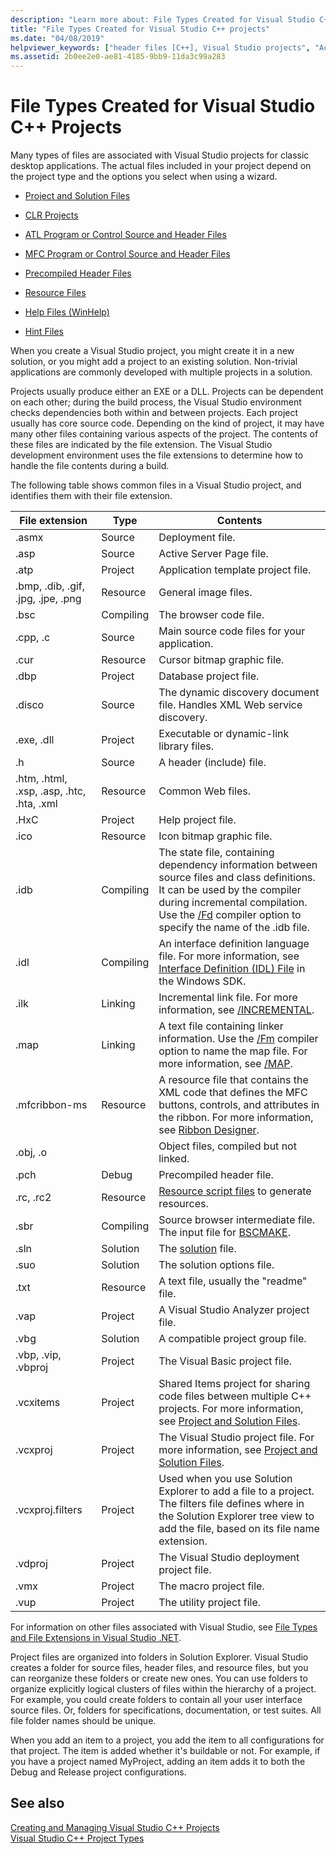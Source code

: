 ```yaml
---
description: "Learn more about: File Types Created for Visual Studio C++ Projects"
title: "File Types Created for Visual Studio C++ projects"
ms.date: "04/08/2019"
helpviewer_keywords: ["header files [C++], Visual Studio projects", "ActiveX controls [C++], Help files", "def files", "project items [C++], files", "Visual Studio C++ projects, files and directories", "resource files, created by wizard", "files [C++], extensions", "Help files, for ActiveX controls", "Web projects [C++], adding items", ".def files", "licensing ActiveX controls"]
ms.assetid: 2b0ee2e0-ae81-4185-9bb9-11da3c99a283
---
```

# File Types Created for Visual Studio C++ Projects

Many types of files are associated with Visual Studio projects for classic desktop applications. The actual files included in your project depend on the project type and the options you select when using a wizard.

- [Project and Solution Files](project-and-solution-files.md)

- [CLR Projects](files-created-for-clr-projects.md)

- [ATL Program or Control Source and Header Files](atl-program-or-control-source-and-header-files.md)

- [MFC Program or Control Source and Header Files](mfc-program-or-control-source-and-header-files.md)

- [Precompiled Header Files](../creating-precompiled-header-files.md)

- [Resource Files](resource-files-cpp.md)

- [Help Files (WinHelp)](help-files-winhelp.md)

- [Hint Files](hint-files.md)

When you create a Visual Studio project, you might create it in a new solution, or you might add a project to an existing solution. Non-trivial applications are commonly developed with multiple projects in a solution.

Projects usually produce either an EXE or a DLL. Projects can be dependent on each other; during the build process, the Visual Studio environment checks dependencies both within and between projects. Each project usually has core source code. Depending on the kind of project, it may have many other files containing various aspects of the project. The contents of these files are indicated by the file extension. The Visual Studio development environment uses the file extensions to determine how to handle the file contents during a build.

The following table shows common files in a Visual Studio project, and identifies them with their file extension.

|File extension|Type|Contents|
|--------------------|----------|--------------|
|.asmx|Source|Deployment file.|
|.asp|Source|Active Server Page file.|
|.atp|Project|Application template project file.|
|.bmp, .dib, .gif, .jpg, .jpe, .png|Resource|General image files.|
|.bsc|Compiling|The browser code file.|
|.cpp, .c|Source|Main source code files for your application.|
|.cur|Resource|Cursor bitmap graphic file.|
|.dbp|Project|Database project file.|
|.disco|Source|The dynamic discovery document file. Handles XML Web service discovery.|
|.exe, .dll|Project|Executable or dynamic-link library files.|
|.h|Source|A header (include) file.|
|.htm, .html, .xsp, .asp, .htc, .hta, .xml|Resource|Common Web files.|
|.HxC|Project|Help project file.|
|.ico|Resource|Icon bitmap graphic file.|
|.idb|Compiling|The state file, containing dependency information between source files and class definitions. It can be used by the compiler during incremental compilation. Use the [/Fd](fd-program-database-file-name.md) compiler option to specify the name of the .idb file.|
|.idl|Compiling|An interface definition language file. For more information, see [Interface Definition (IDL) File](/windows/win32/Rpc/the-interface-definition-language-idl-file) in the Windows SDK.|
|.ilk|Linking|Incremental link file. For more information, see [/INCREMENTAL](incremental-link-incrementally.md).|
|.map|Linking|A text file containing linker information. Use the [/Fm](fm-name-mapfile.md) compiler option to name the map file. For more information, see [/MAP](map-generate-mapfile.md).|
|.mfcribbon-ms|Resource|A resource file that contains the XML code that defines the MFC buttons, controls, and attributes in the ribbon. For more information, see [Ribbon Designer](../../mfc/ribbon-designer-mfc.md).|
|.obj, .o||Object files, compiled but not linked.|
|.pch|Debug|Precompiled header file.|
|.rc, .rc2|Resource|[Resource script files](../../windows/working-with-resource-files.md) to generate resources.|
|.sbr|Compiling|Source browser intermediate file. The input file for [BSCMAKE](bscmake-options.md).|
|.sln|Solution|The [solution](/visualstudio/ide/solutions-and-projects-in-visual-studio) file.|
|.suo|Solution|The solution options file.|
|.txt|Resource|A text file, usually the "readme" file.|
|.vap|Project|A Visual Studio Analyzer project file.|
|.vbg|Solution|A compatible project group file.|
|.vbp, .vip, .vbproj|Project|The Visual Basic project file.|
|.vcxitems|Project|Shared Items project for sharing code files between multiple C++ projects. For more information, see [Project and Solution Files](project-and-solution-files.md).|
|.vcxproj|Project|The Visual Studio project file. For more information, see [Project and Solution Files](project-and-solution-files.md).|
|.vcxproj.filters|Project|Used when you use Solution Explorer to add a file to a project. The filters file defines where in the Solution Explorer tree view to add the file, based on its file name extension.|
|.vdproj|Project|The Visual Studio deployment project file.|
|.vmx|Project|The macro project file.|
|.vup|Project|The utility project file.|

For information on other files associated with Visual Studio, see [File Types and File Extensions in Visual Studio .NET](/visualstudio/ide/reference/project-and-solution-file-types).

Project files are organized into folders in Solution Explorer. Visual Studio creates a folder for source files, header files, and resource files, but you can reorganize these folders or create new ones. You can use folders to organize explicitly logical clusters of files within the hierarchy of a project. For example, you could create folders to contain all your user interface source files. Or, folders for specifications, documentation, or test suites. All file folder names should be unique.

When you add an item to a project, you add the item to all configurations for that project. The item is added whether it's buildable or not. For example, if you have a project named MyProject, adding an item adds it to both the Debug and Release project configurations.

## See also

[Creating and Managing Visual Studio C++ Projects](../creating-and-managing-visual-cpp-projects.md)<br>
[Visual Studio C++ Project Types](visual-cpp-project-types.md)<br>
